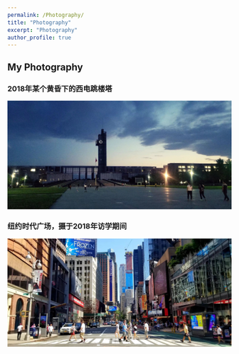 ```yaml
---
permalink: /Photography/
title: "Photography"
excerpt: "Photography"
author_profile: true
---
```


## My Photography
### 2018年某个黄昏下的西电跳楼塔
![avatar](../images/1.jpg)
### 纽约时代广场，摄于2018年访学期间
![avatar](../images/2.jpg)
